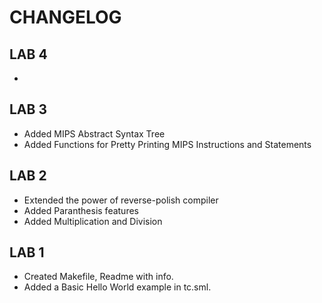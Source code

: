 # CHANGELOG

## LAB 4
-

## LAB 3
- Added MIPS Abstract Syntax Tree
- Added Functions for Pretty Printing MIPS Instructions and Statements

## LAB 2
- Extended the power of reverse-polish compiler
- Added Paranthesis features 
- Added Multiplication and Division 

## LAB 1 
- Created Makefile, Readme with info.
- Added a Basic Hello World example in tc.sml.